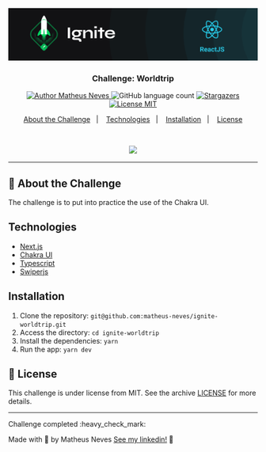 <img alt="Ignite" src=".github/header.png" />

<h3 align="center">
  Challenge: Worldtrip
</h3>

<p align="center">
  <a href="https://github.com/matheus-neves">
    <img alt="Author Matheus Neves" src="https://img.shields.io/badge/author-Matheus%20Neves-%2306b656?color=06b656&style=for-the-badge">
  </a>
  <img alt="GitHub language count" src="https://img.shields.io/github/languages/count/matheus-neves/ignite-worldtrip?color=06b656&style=for-the-badge">
  <a href="https://github.com/matheus-neves/ignite-worldtrip/stargazers">
    <img alt="Stargazers" src="https://img.shields.io/github/stars/matheus-neves/ignite-worldtrip?color=06b656&style=for-the-badge">
  </a>
  <a href="https://github.com/matheus-neves/ignite-worldtrip/blob/main/LICENSE">
    <img alt="License MIT" src="https://img.shields.io/badge/license-MIT-%2304D361?color=06b656&style=for-the-badge">
  </a>
</p>

<p align="center">
  <a href="#rocket-about-the-challenge">About the Challenge</a>&nbsp;&nbsp;&nbsp;|&nbsp;&nbsp;&nbsp;
  <a href="#technologies">Technologies</a>&nbsp;&nbsp;&nbsp;|&nbsp;&nbsp;&nbsp;
  <a href="#installation">Installation</a>&nbsp;&nbsp;&nbsp;|&nbsp;&nbsp;&nbsp;
  <a href="#memo-license">License</a>
</p>

<br/>
<p align="center"><img  src=".github/demo.gif"/></p>

---

## :rocket: About the Challenge

The challenge is to put into practice the use of the Chakra UI.

## Technologies

- [Next.js](https://nextjs.org/)
- [Chakra UI](https://chakra-ui.com/)
- [Typescript](https://www.typescriptlang.org/)
- [Swiperjs](https://swiperjs.com/)

## Installation

1. Clone the repository: `git@github.com:matheus-neves/ignite-worldtrip.git`
2. Access the directory: `cd ignite-worldtrip`
3. Install the dependencies: `yarn`
4. Run the app: `yarn dev`

## :memo: License

This challenge is under license from MIT. See the archive [LICENSE](https://github.com/matheus-neves/ignite-worldtrip/blob/main/LICENSE) for more details.

---

<p>Challenge completed :heavy_check_mark:</p>

Made with 💜 by Matheus Neves [See my linkedin!](https://www.linkedin.com/in/matheus-neves-front-end/) :wave:
